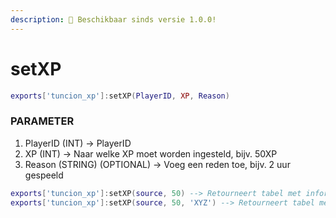 ```yaml
---
description: 🔧 Beschikbaar sinds versie 1.0.0!
---
```


# setXP

```lua title="Export Syntax"
exports['tuncion_xp']:setXP(PlayerID, XP, Reason)
```

### PARAMETER

1. PlayerID <span className="color-blue">(INT)</span> <span className="color-orange">-> PlayerID</span>
2. XP <span className="color-blue">(INT)</span> <span className="color-orange">-> Naar welke XP moet worden ingesteld, bijv. 50XP</span>
3. Reason <span className="color-blue">(STRING) (OPTIONAL)</span> <span className="color-orange">-> Voeg een reden toe, bijv. 2 uur gespeeld</span>

```lua
exports['tuncion_xp']:setXP(source, 50) --> Retourneert tabel met informatie
exports['tuncion_xp']:setXP(source, 50, 'XYZ') --> Retourneert tabel met informatie
```
